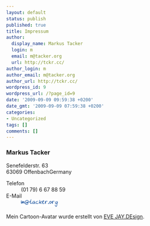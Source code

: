 ```yaml
---
layout: default
status: publish
published: true
title: Impressum
author:
  display_name: Markus Tacker
  login: m
  email: m@tacker.org
  url: http://tckr.cc/
author_login: m
author_email: m@tacker.org
author_url: http://tckr.cc/
wordpress_id: 9
wordpress_url: /?page_id=9
date: '2009-09-09 09:59:38 +0200'
date_gmt: '2009-09-09 07:59:38 +0200'
categories:
- Uncategorized
tags: []
comments: []
---
```

<div id="hcard-Markus-Tacker" class="vcard">
<h3 class="textimage fn">Markus Tacker</h3>
<p class="adr"><span class="street-address textimage textimage-p">Senefelderstr. 63</span><br />
<span class="postal-code textimage textimage-p">63069</span> <span class="locality textimage textimage-p">Offenbach</span><span class="country-name nodisplay">Germany</span></p>
<dl>
<dt class="textimage textimage-p">Telefon</dt>
<dd class="tel textimage textimage-p">(01 79) 6 67 88 59</dd>
<dt class="textimage textimage-p">E-Mail</dt>
<dd><img src="/uploads/2009/09/email.png" alt="E-Mail" title="E-Mail" width="101" height="22" class="alignnone size-full wp-image-15" /></dd>
</dl>
</div>
<p>Mein Cartoon-Avatar wurde erstellt von <a href="http://www.evejay.de/" rel="friend met neighbor">EVE JAY.DEsign</a>.</p>
